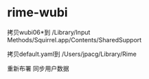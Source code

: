 # rime-wubi

拷贝wubi06*到
/Library/Input Methods/Squirrel.app/Contents/SharedSupport

拷贝default.yaml到
/Users/jpacg/Library/Rime


重新布署
同步用户数据

